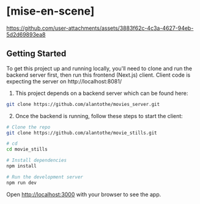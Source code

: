 # [mise-en-scene]

https://github.com/user-attachments/assets/3883f62c-4c3a-4627-94eb-5d2d69893ea8


## Getting Started

To get this project up and running locally, you'll need to clone and run the backend server first, then run this frontend (Next.js) client. Client code is expecting the server on http://localhost:8081/

1. This project depends on a backend server which can be found here:

```bash
git clone https://github.com/alantothe/movies_server.git
```

2. Once the backend is running, follow these steps to start the client:

```bash
# Clone the repo
git clone https://github.com/alantothe/movie_stills.git

# cd
cd movie_stills

# Install dependencies
npm install

# Run the development server
npm run dev
```

Open [http://localhost:3000](http://localhost:3000) with your browser to see the app.


